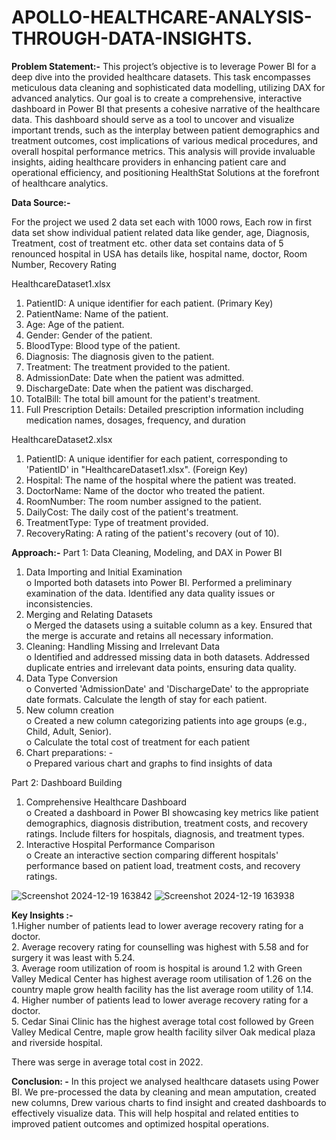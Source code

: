 # APOLLO-HEALTHCARE-ANALYSIS-THROUGH-DATA-INSIGHTS.

**Problem Statement:-**
This project’s  objective is to leverage Power BI for a deep dive into the provided healthcare datasets. This task encompasses meticulous data cleaning and sophisticated data modelling, utilizing DAX for advanced analytics. Our goal is to create a comprehensive, interactive dashboard in Power BI that presents a cohesive narrative of the healthcare data. This dashboard should serve as a tool to uncover and visualize important trends, such as the interplay between patient demographics and treatment outcomes, cost implications of various medical procedures, and overall hospital performance metrics. This analysis will provide invaluable insights, aiding healthcare providers in enhancing patient care and operational efficiency, and positioning HealthStat Solutions at the forefront of healthcare analytics.


**Data Source:-**

For the project we used 2 data set each with 1000 rows, 
Each row in first data set show individual patient related data like gender, age, Diagnosis, Treatment, cost of treatment etc. 
other data set contains data of 5 renounced hospital in USA has details like, hospital name, doctor, Room Number, Recovery Rating

HealthcareDataset1.xlsx
1.	PatientID: A unique identifier for each patient. (Primary Key)
2.	PatientName: Name of the patient.
3.	Age: Age of the patient.
4.	Gender: Gender of the patient.
5.	BloodType: Blood type of the patient.
6.	Diagnosis: The diagnosis given to the patient.
7.	Treatment: The treatment provided to the patient.
8.	AdmissionDate: Date when the patient was admitted.
9.	DischargeDate: Date when the patient was discharged.
10.	TotalBill: The total bill amount for the patient's treatment.
11.	Full Prescription Details: Detailed prescription information including medication names, dosages, frequency, and duration


HealthcareDataset2.xlsx
1.	PatientID: A unique identifier for each patient, corresponding to 'PatientID' in "HealthcareDataset1.xlsx". (Foreign Key)
2.	Hospital: The name of the hospital where the patient was treated.
3.	DoctorName: Name of the doctor who treated the patient.
4.	RoomNumber: The room number assigned to the patient.
5.	DailyCost: The daily cost of the patient's treatment.
6.	TreatmentType: Type of treatment provided.
7.	RecoveryRating: A rating of the patient's recovery (out of 10).

**Approach:-**
Part 1: Data Cleaning, Modeling, and DAX in Power BI
1.	Data Importing and Initial Examination   
o	Imported both datasets into Power BI. Performed a preliminary examination of the data. Identified any data quality issues or inconsistencies.
2.	Merging and Relating Datasets   
o	Merged the datasets using a suitable column as a key. Ensured that the merge is accurate and retains all necessary information.
3.	Cleaning: Handling Missing and Irrelevant Data   
o	Identified and addressed missing data in both datasets. Addressed duplicate entries and irrelevant data points, ensuring data quality.
4.	Data Type Conversion   
o	Converted 'AdmissionDate' and 'DischargeDate' to the appropriate date formats. Calculate the length of stay for each patient.
5.	New column creation  
o	Created a new column categorizing patients into age groups (e.g., Child, Adult, Senior).   
o	Calculate the total cost of treatment for each patient   
6.	Chart preparations: -  
o	Prepared various chart and graphs to find insights of data  

Part 2: Dashboard Building
1.	Comprehensive Healthcare Dashboard   
o	Created a dashboard in Power BI showcasing key metrics like patient demographics, diagnosis distribution, treatment costs, and recovery ratings. Include filters for hospitals, diagnosis, and treatment types.
2.	Interactive Hospital Performance Comparison   
o	Create an interactive section comparing different hospitals' performance based on patient load, treatment costs, and recovery ratings.

![Screenshot 2024-12-19 163842](https://github.com/user-attachments/assets/1055a59b-fc82-4de0-a7e4-0423fdc77d15)
![Screenshot 2024-12-19 163938](https://github.com/user-attachments/assets/71a65c49-57c2-4182-b8b3-88cab65bf8dd)




**Key Insights :-**  
1.Higher number of patients lead to lower average recovery rating for a doctor.   
2. Average recovery rating for counselling was highest with 5.58 and for surgery it was least with 5.24.     
3. Average room utilization of room is hospital is around 1.2 with Green Valley Medical Center has highest average room utilisation of 1.26 on the country maple grow health facility has the list average room utility of 1.14.     
4. Higher number of patients lead to lower average recovery rating for a doctor.     
5. Cedar Sinai Clinic has the highest average total cost followed by Green Valley Medical Centre, maple grow health facility silver Oak medical plaza and riverside hospital.     

There was serge in average total cost in 2022.   

**Conclusion: -**
In this project we analysed healthcare datasets using Power BI. We pre-processed the data by cleaning and mean amputation, created new columns,
Drew various charts to find insight and created dashboards to effectively visualize data.
This will help hospital and related entities to improved patient outcomes and optimized hospital operations.
